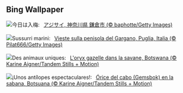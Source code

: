 ## Bing Wallpaper
![](https://www.bing.com/th?id=OHR.Ajisai2024_JA-JP3414608133_UHD.jpg&w=1000)今日は入梅:&nbsp;&ensp;[アジサイ, 神奈川県 鎌倉市 (© baphotte/Getty Images)](https://www.bing.com/th?id=OHR.Ajisai2024_JA-JP3414608133_UHD.jpg)
<br><br/>
![](https://www.bing.com/th?id=OHR.ViesteItaly_IT-IT7489172458_UHD.jpg&w=1000)Sussurri marini:&nbsp;&ensp;[Vieste sulla penisola del Gargano, Puglia, Italia (© Pilat666/Getty Images)](https://www.bing.com/th?id=OHR.ViesteItaly_IT-IT7489172458_UHD.jpg)
<br><br/>
![](https://www.bing.com/th?id=OHR.GemsbokBotswana_FR-FR4043133584_UHD.jpg&w=1000)Des animaux uniques:&nbsp;&ensp;[L'oryx gazelle dans la savane, Botswana (© Karine Aigner/Tandem Stills + Motion)](https://www.bing.com/th?id=OHR.GemsbokBotswana_FR-FR4043133584_UHD.jpg)
<br><br/>
![](https://www.bing.com/th?id=OHR.GemsbokBotswana_ES-ES2633873347_UHD.jpg&w=1000)¡Unos antílopes espectaculares!:&nbsp;&ensp;[Órice del cabo (Gemsbok) en la sabana, Botsuana (© Karine Aigner/Tandem Stills + Motion)](https://www.bing.com/th?id=OHR.GemsbokBotswana_ES-ES2633873347_UHD.jpg)
<br><br/>
